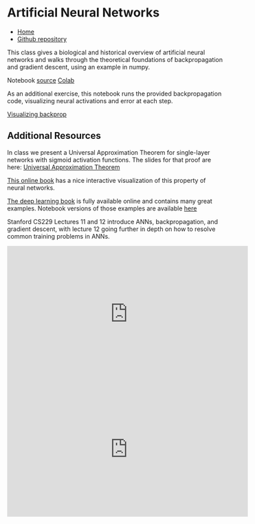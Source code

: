 # Artificial Neural Networks

* [Home](https://supaerodatascience.github.io/deep-learning/)
* [Github repository](https://github.com/SupaeroDataScience/deep-learning/)

This class gives a biological and historical overview of artificial neural
networks and walks through the theoretical foundations of backpropagation and
gradient descent, using an example in numpy.

Notebook [source](https://github.com/SupaeroDataScience/deep-learning/blob/main/ANN/Artificial%20neural%20networks.ipynb) [Colab](https://colab.research.google.com/github/SupaeroDataScience/deep-learning/blob/main/ANN/Artificial%20neural%20networks.ipynb)

As an additional exercise, this notebook runs the provided backpropagation
code, visualizing neural activations and error at each step.

[Visualizing backprop](https://github.com/SupaeroDataScience/deep-learning/blob/main/ANN/Visualizing%20Backpropagation.ipynb)


## Additional Resources

In class we present a Universal Approximation Theorem for single-layer networks
with sigmoid activation functions. The slides for that proof are here:
[Universal Approximation Theorem](UniversalApproximationTheorem.pdf)

[This online book](http://neuralnetworksanddeeplearning.com/chap4.html) has a
nice interactive visualization of this property of neural networks.

[The deep learning book](https://www.deeplearningbook.org/) is fully available
online and contains many great examples. Notebook versions of those examples are
available [here](https://github.com/hadrienj/deepLearningBook-Notes)

Stanford CS229 Lectures 11 and 12 introduce ANNs, backpropagation, and gradient
descent, with lecture 12 going further in depth on how to resolve common
training problems in ANNs.

<iframe width="560" height="315" src="https://www.youtube.com/embed/MfIjxPh6Pys" frameborder="0" allow="accelerometer; autoplay; clipboard-write; encrypted-media; gyroscope; picture-in-picture" allowfullscreen></iframe>

<iframe width="560" height="315" src="https://www.youtube.com/embed/zUazLXZZA2U" frameborder="0" allow="accelerometer; autoplay; clipboard-write; encrypted-media; gyroscope; picture-in-picture" allowfullscreen></iframe>
